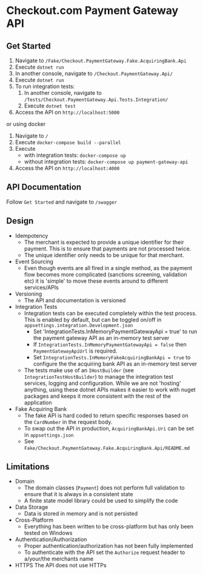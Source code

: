 # Checkout.com Payment Gateway API

## Get Started

1. Navigate to `/Fake/Checkout.PaymentGateway.Fake.AcquiringBank.Api`
1. Execute `dotnet run`
1. In another console, navigate to `/Checkout.PaymentGateway.Api/`
1. Execute `dotnet run`
1. To run integration tests:
    1. In another console, navigate to `/Tests/Checkout.PaymentGateway.Api.Tests.Integration/`
    1. Execute `dotnet test`
1. Access the API on `http://localhost:5000`

or using docker

1. Navigate to `/`
1. Execute `docker-compose build --parallel`
1. Execute
    - with integration tests: `docker-compose up`
    - without integration tests: `docker-compose up payment-gateway-api`
1. Access the API on `http://localhost:4000`

## API Documentation

Follow `Get Started` and navigate to `/swagger`

## Design

- Idempotency
    - The merchant is expected to provide a unique identifier for their payment. This is to ensure that payments are not processed twice.
    - The unique identifier only needs to be unique for that merchant.
- Event Sourcing
	- Even though events are all fired in a single method, as the payment flow becomes more complicated (sanctions screening, validation etc) it is 'simple' to move these events around to different services/APIs
- Versioning
    - The API and documentation is versioned
- Integration Tests
    - Integration tests can be executed completely within the test process. This is enabled by default, but can be toggled on/off in `appsettings.integration.Development.json`
        - Set 'IntegrationTests.InMemoryPaymentGatewayApi = true' to run the payment gateway API as an in-memory test server
        - If `IntegrationTests.InMemoryPaymentGatewayApi = false` then `PaymentGatewayApiUrl` is required.
        - Set `IntegrationTests.InMemoryFakeAcquiringBankApi = true` to configure the the acquiring bank API as an in-memory test server
    - The tests make use of an `IHostBuilder` (see `IntegrationTestHostBuilder`) to manage the integration test services, logging and configuration. While we are not 'hosting' anything, using these dotnet APIs makes it easier to work with nuget packages and keeps it more consistent with the rest of the application
- Fake Acquiring Bank
    - The fake API is hard coded to return specific responses based on the `CardNumber` in the request body.
    - To swap out the API in production, `AcquiringBankApi.Uri` can be set in `appsettings.json`
    - See `Fake/Checkout.PaymentGateway.Fake.AcquiringBank.Api/README.md`

## Limitations

- Domain
    - The domain classes (`Payment`) does not perform full validation to ensure that it is always in a consistent state
    - A finite state model library could be used to simplify the code
- Data Storage
    - Data is stored in memory and is not persisted
- Cross-Platform
    - Everything has been written to be cross-platform but has only been tested on Windows
- Authentication/Authorization
    - Proper authentication/authorization has not been fully implemented
    - To authenticate with the API set the `Authorize` request header to a/your/the merchants name
- HTTPS
    The API does not use HTTPs